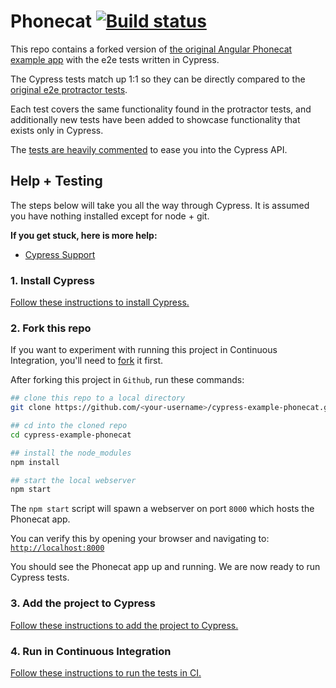 # Phonecat [![Build status][ci-image] ][ci-url]

[ci-image]: https://travis-ci.org/cypress-io/cypress-example-phonecat.svg?branch=master
[ci-url]: https://travis-ci.org/cypress-io/cypress-example-phonecat

This repo contains a forked version of [the original  Angular Phonecat example app](https://github.com/angular/angular-phonecat) with the e2e tests written in Cypress.

The Cypress tests match up 1:1 so they can be directly compared to the [original e2e protractor tests](e2e-tests/scenarios.js).

Each test covers the same functionality found in the protractor tests, and additionally new tests have been added to showcase functionality that exists only in Cypress.

The [tests are heavily commented](cypress/integration/app_spec.js) to ease you into the Cypress API.

## Help + Testing

The steps below will take you all the way through Cypress. It is assumed you have nothing installed except for node + git.

**If you get stuck, here is more help:**

* [Cypress Support](https://on.cypress.io/support)

### 1. Install Cypress

[Follow these instructions to install Cypress.](https://on.cypress.io/installing-cypress)

### 2. Fork this repo

If you want to experiment with running this project in Continuous Integration, you'll need to [fork](https://github.com/cypress-io/cypress-example-phonecat#fork-destination-box) it first.

After forking this project in `Github`, run these commands:

```bash
## clone this repo to a local directory
git clone https://github.com/<your-username>/cypress-example-phonecat.git

## cd into the cloned repo
cd cypress-example-phonecat

## install the node_modules
npm install

## start the local webserver
npm start
```

The `npm start` script will spawn a webserver on port `8000` which hosts the Phonecat app.

You can verify this by opening your browser and navigating to: [`http://localhost:8000`](http://localhost:8000)

You should see the Phonecat app up and running. We are now ready to run Cypress tests.

### 3. Add the project to Cypress

[Follow these instructions to add the project to Cypress.](https://on.cypress.io/writing-your-first-test)

### 4. Run in Continuous Integration

[Follow these instructions to run the tests in CI.](https://on.cypress.io/continuous-integration)
